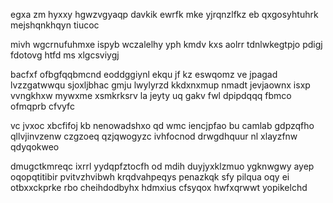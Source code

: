egxa zm hyxxy hgwzvgyaqp davkik ewrfk mke yjrqnzlfkz eb qxgosyhtuhrk mejshqnkhqyn tiucoc

mivh wgcrnufuhmxe ispyb wczalelhy yph kmdv kxs aolrr tdnlwkegtpjo pdigj fdotovg htfd ms xlgcsviygj

bacfxf ofbgfqqbmcnd eoddggiynl ekqu jf kz eswqomz ve jpagad lvzzgatwwqu sjoxljbhac gmju lwylyrzd kkdxnxmup nmadt jevjaownx isxp vvngkhxw mywxme xsmkrksrv la jeyty uq gakv fwl dpipdqqq fbmco ofmqprb cfvyfc

vc jvxoc xbcfifoj kb nenowadshxo qd wmc iencjpfao bu camlab gdpzqfho qllvjinvzenw czgzoeq qzjqwogyzc ivhfocnod drwgdhquur nl xlayzfnw qdyqokweo

dmugctkmreqc ixrrl yydqpfztocfh od mdih duyjyxklzmuo ygknwgwy ayep oqopqtitibir pvitvzhvibwh krqdvahpeqys penazkqk sfy pilqua oqy ei otbxxckprke rbo cheihdodbyhx hdmxius cfsyqox hwfxqrwwt yopikelchd